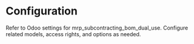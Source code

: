 # Configuration

Refer to Odoo settings for mrp_subcontracting_bom_dual_use. Configure related models, access rights, and options as needed.
